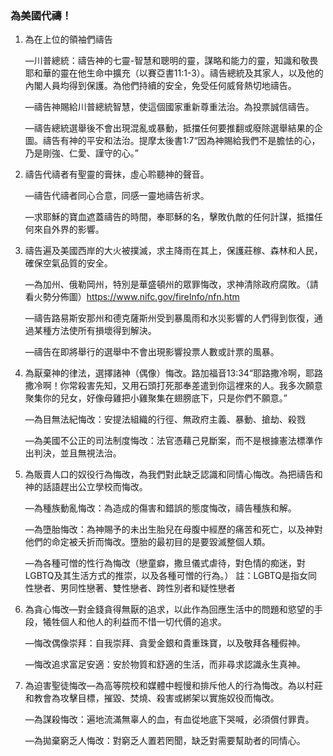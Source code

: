 ### 為美國代禱！

1. 為在上位的領袖們禱告

    —川普總統：禱告神的七靈-智慧和聰明的靈，謀略和能力的靈，知識和敬畏耶和華的靈在他生命中擴充（以賽亞書11:1-3）。禱告總統及其家人，以及他的內閣人員均得到保護。為他們持續的安全，免受任何威脅熱切地禱告。

    —禱告神賜給川普總統智慧，使這個國家重新尊重法治。為投票誠信禱告。

    —禱告總統選舉後不會出現混亂或暴動，抵擋任何要推翻或廢除選舉結果的企圖。禱告有神的平安和法治。提摩太後書1:7“因為神賜給我們不是膽怯的心，乃是剛強、仁愛、謹守的心。”

2. 禱告代禱者有聖靈的膏抹，虛心聆聽神的聲音。

    —禱告代禱者同心合意，同感一靈地禱告祈求。

    —求耶穌的寶血遮蓋禱告的時間，奉耶穌的名，擊敗仇敵的任何計謀，抵擋任何來自外界的影響。

3. 禱告遍及美國西岸的大火被撲滅，求主降雨在其上，保護莊稼、森林和人民，確保空氣品質的安全。

    —為加州、俄勒岡州，特別是華盛頓州的眾罪悔改，求神清除政府腐敗。（請看火勢分佈圖）https://www.nifc.gov/fireInfo/nfn.htm

    —禱告路易斯安那州和德克薩斯州受到暴風雨和水災影響的人們得到恢復，通過某種方法使所有損壞得到解決。

    —禱告在即將舉行的選舉中不會出現影響投票人數或計票的風暴。

4. 為厭棄神的律法，選擇諸神（偶像）悔改。路加福音13:34“耶路撒冷啊，耶路撒冷啊！你常殺害先知，又用石頭打死那奉差遣到你這裡來的人。我多次願意聚集你的兒女，好像母雞把小雞聚集在翅膀底下，只是你們不願意。”

    —為目無法紀悔改：安提法組織的行徑、無政府主義、暴動、搶劫、殺戮

    —為美國不公正的司法制度悔改：法官憑藉己見斷案，而不是根據憲法標準作出判決，並且無視法治。

5. 為販賣人口的奴役行為悔改，為我們對此缺乏認識和同情心悔改。為把禱告和神的話語趕出公立學校而悔改。

    —為種族動亂悔改：為造成的傷害和錯誤的態度悔改，禱告種族和解。

    —為墮胎悔改：為神賜予的未出生胎兒在母腹中經歷的痛苦和死亡，以及神對他們的命定被夭折而悔改。墮胎的最初目的是要毀滅整個人類。

    —為各種可憎的性行為悔改（戀童癖，撒旦儀式虐待，對色情的痴迷，對LGBTQ及其生活方式的推崇，以及各種可憎的行為。）
    註：LGBTQ是指女同性戀者、男同性戀著、雙性戀者、跨性別者和疑性戀者

6. 為貪心悔改—對金錢貪得無厭的追求，以此作為回應生活中的問題和慾望的手段，犧牲個人和他人的利益而不惜一切代價的追求。

    —悔改偶像崇拜：自我崇拜、貪愛金銀和貴重珠寶，以及敬拜各種假神。

    —悔改追求富足安適：安於物質和舒適的生活，而非尋求認識永生真神。

7. 為迫害聖徒悔改—為高等院校和媒體中輕慢和排斥他人的行為悔改。為以村莊和教會為攻擊目標，摧毀、焚燒、殺害或綁架以實施奴役而悔改。

    —為謀殺悔改：遍地流滿無辜人的血，有血從地底下哭喊，必須償付罪責。

    —為拋棄窮乏人悔改：對窮乏人置若罔聞，缺乏對需要幫助者的同情心。

